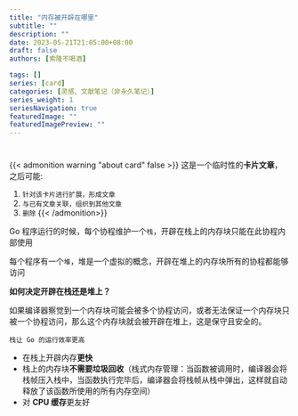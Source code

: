 ```yaml
---
title: "内存被开辟在哪里"
subtitle: ""
description: ""
date: 2023-05-21T21:05:00+08:00
draft: false
authors: [索隆不喝酒]

tags: []
series: [card]
categories: [灵感、文献笔记（非永久笔记）]
series_weight: 1
seriesNavigation: true
featuredImage: ""
featuredImagePreview: ""
---
```

<!--more-->
#

{{< admonition warning "about card" false >}}
这是一个临时性的**卡片文章**，之后可能:
1. `针对该卡片进行扩展，形成文章`
2. `与已有文章关联，组织到其他文章`
3. `删除`
{{< /admonition>}}


Go 程序运行的时候，每个协程维护一个`栈`，开辟在栈上的内存块只能在此协程内部使用

每个程序有一个`堆`，堆是一个虚拟的概念，开辟在堆上的内存块所有的协程都能够访问

**如何决定开辟在栈还是堆上？**

如果编译器察觉到一个内存块可能会被多个协程访问，或者无法保证一个内存块只被一个协程访问，那么这个内存块就会被开辟在堆上，这是保守且安全的。

`栈让 Go 的运行效率更高`
- 在栈上开辟内存**更快**
- 栈上的内存块**不需要垃圾回收**（栈式内存管理：当函数被调用时，编译器会将栈帧压入栈中，当函数执行完毕后，编译器会将栈帧从栈中弹出，这样就自动释放了该函数所使用的所有内存空间）
- 对 **CPU 缓存**更友好